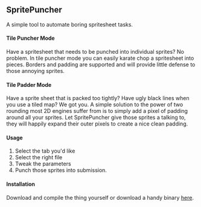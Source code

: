 ## SpritePuncher

A simple tool to automate boring spritesheet tasks.  

#### Tile Puncher Mode

Have a spritesheet that needs to be punched into individual sprites?  No problem.  In tile puncher mode you 
can easily karate chop a spritesheet into pieces.  Borders and padding are supported and will provide little defense to 
those annoying sprites.

#### Tile Padder Mode

Have a sprite sheet that is packed too tightly?  Have ugly black lines when you use a tiled map?  We got you.  A 
simple solution to the power of two rounding most 2D engines suffer from is to simply add a pixel of padding around all 
your sprites.  Let SpritePuncher give those sprites a talking to, they will happily expand their outer pixels to create 
a nice clean padding.

#### Usage

1. Select the tab you'd like
2. Select the right file
3. Tweak the parameters
4. Punch those sprites into submission.

#### Installation

Download and compile the thing yourself or download a handy binary [here]( http://www.andrewmcguiness.com/SpritePuncher.jar ).

